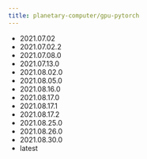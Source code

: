 ```yaml
---
title: planetary-computer/gpu-pytorch
---
```

- 2021.07.02
- 2021.07.02.2
- 2021.07.08.0
- 2021.07.13.0
- 2021.08.02.0
- 2021.08.05.0
- 2021.08.16.0
- 2021.08.17.0
- 2021.08.17.1
- 2021.08.17.2
- 2021.08.25.0
- 2021.08.26.0
- 2021.08.30.0
- latest

